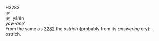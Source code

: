 <body>
  <p>H3283<br>  יען  <br> יָעֵן  ‎  yâ‛ên  <br><i>yaw-ane‘ </i><br>From the same as <a href="h3282.htm">3282</a>  the <i>ostrich</i> (probably from its <i>answering</i> cry): - ostrich.<br></p>
 </body>